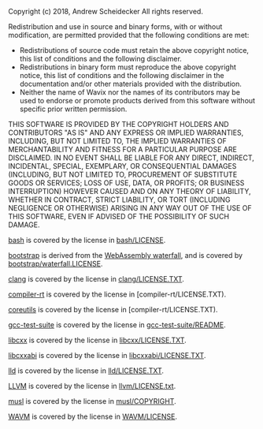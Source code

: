 Copyright (c) 2018, Andrew Scheidecker
All rights reserved.

Redistribution and use in source and binary forms, with or without modification, are permitted provided that the following conditions are met:
* Redistributions of source code must retain the above copyright notice, this list of conditions and the following disclaimer.
* Redistributions in binary form must reproduce the above copyright notice, this list of conditions and the following disclaimer in the documentation and/or other materials provided with the distribution.
* Neither the name of Wavix nor the names of its contributors may be used to endorse or promote products derived from this software without specific prior written permission.

THIS SOFTWARE IS PROVIDED BY THE COPYRIGHT HOLDERS AND CONTRIBUTORS "AS IS" AND ANY EXPRESS OR IMPLIED WARRANTIES, INCLUDING, BUT NOT LIMITED TO, THE IMPLIED WARRANTIES OF MERCHANTABILITY AND FITNESS FOR A PARTICULAR PURPOSE ARE DISCLAIMED. IN NO EVENT SHALL <COPYRIGHT HOLDER> BE LIABLE FOR ANY DIRECT, INDIRECT, INCIDENTAL, SPECIAL, EXEMPLARY, OR CONSEQUENTIAL DAMAGES (INCLUDING, BUT NOT LIMITED TO, PROCUREMENT OF SUBSTITUTE GOODS OR SERVICES; LOSS OF USE, DATA, OR PROFITS; OR BUSINESS INTERRUPTION) HOWEVER CAUSED AND ON ANY THEORY OF LIABILITY, WHETHER IN CONTRACT, STRICT LIABILITY, OR TORT (INCLUDING NEGLIGENCE OR OTHERWISE) ARISING IN ANY WAY OUT OF THE USE OF THIS SOFTWARE, EVEN IF ADVISED OF THE POSSIBILITY OF SUCH DAMAGE.

[bash](bash) is covered by the license in [bash/LICENSE](bash/LICENSE).

[bootstrap](bootstrap) is derived from the [WebAssembly waterfall](https://github.com/WebAssembly/waterfall), and is covered by [bootstrap/waterfall.LICENSE](bootstrap/waterfall.LICENSE).

[clang](clang) is covered by the license in [clang/LICENSE.TXT](clang/LICENSE.TXT).

[compiler-rt](compiler-rt) is covered by the license in [compiler-rt/LICENSE.TXT).

[coreutils](coreutils) is covered by the license in [compiler-rt/LICENSE.TXT).

[gcc-test-suite](gcc-test-suite) is covered by the license in [gcc-test-suite/README](gcc-test-suite/README).

[libcxx](libcxx) is covered by the license in [libcxx/LICENSE.TXT](libcxx/LICENSE.TXT).

[libcxxabi](libcxxabi) is covered by the license in [libcxxabi/LICENSE.TXT](libcxx/LICENSE.TXT).

[lld](lld) is covered by the license in [lld/LICENSE.TXT](lld/LICENSE.TXT).

[LLVM](llvm) is covered by the license in [llvm/LICENSE.txt](clang/LICENSE.TXT).

[musl](musl) is covered by the license in [musl/COPYRIGHT](libcxx/COPYRIGHT).

[WAVM](WAVM) is covered by the license in [WAVM/LICENSE](WAVM/LICENSE).